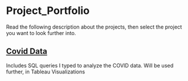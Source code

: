 # Project_Portfolio
Read the following description about the projects, then select the project you want to look further into.

## <a href="https://github.com/Af-fayyaz/Project_Portfolio/blob/bebf9c6b9d0721a0dbae09dedc6056f430c8566d/Covid%20Data.sql" target="_blank">Covid Data</a>
Includes SQL queries I typed to analyze the COVID data. Will be used further, in Tableau Visualizations 

